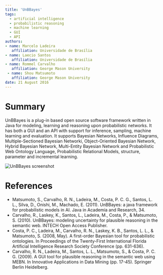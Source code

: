 ```yaml
---
title: 'UnBBayes'
tags:
  - artificial intelligence
  - probabilistic reasoning
  - machine learning
  - GUI
  - API
authors:
- name: Marcelo Ladeira
   affiliation: Universidade de Brasília
- name: Laecio Santos
   affiliation: Universidade de Brasília
- name: Rommel Carvalho
   affiliation: George Mason University
 - name: Shou Matsumoto
   affiliation: George Mason University
date: 21 August 2016
---
```


# Summary

UnBBayes is a plug-in based open source software framework written in Java for modeling, learning and reasoning upon probabilistic networks. It has both a GUI and an API with support for inference, sampling, machine learning and evaluation. It supports Bayesian Networks, Influence Diagrams, Multiple-Sectioned Bayesian Networki, Object-Oriented Bayesian Network, Hybrid Bayesian Network, Multi-Entity Bayesian Network and Probabilistic Web Ontology Language, Probabilistic Relational Models, structure, parameter and incremental learning.

![UnBBayes screenshot](https://a.fsdn.com/con/app/proj/unbbayes/screenshots/231404.jpg)

# References

- Matsumoto, S., Carvalho, R. N., Ladeira, M., Costa, P. C. G., Santos, L. L., Silva, D., Onishi, M., Machado, E. (2011). UnBBayes: a java framework for probabilistic models in AI. Java in Academia and Research, 34.
- Carvalho, R., Laskey, K., Santos, L., Ladeira, M., Costa, P., & Matsumoto, S. (2010). UnBBayes: modeling uncertainty for plausible reasoning in the semantic web. INTECH Open Access Publisher.
- Costa, P. C., Ladeira, M., Carvalho, R. N., Laskey, K. B., Santos, L. L., & Matsumoto, S. (2008, May). A first-order Bayesian tool for probabilistic ontologies. In Proceedings of the Twenty-First International Florida Artificial Intelligence Research Society Conference (pp. 631-636).
- Carvalho, R. N., Ladeira, M., Santos, L. L., Matsumoto, S., & Costa, P. C. G. (2009). A GUI tool for plausible reasoning in the semantic web using MEBN. In Innovative Applications in Data Mining (pp. 17-45). Springer Berlin Heidelberg.


